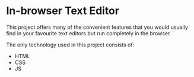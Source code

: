 # In-browser Text Editor

This project offers many of the convenient features that you would usually find in your favourite text editors but run completely in the browser.

The only technology used in this project consists of:

- HTML
- CSS
- JS